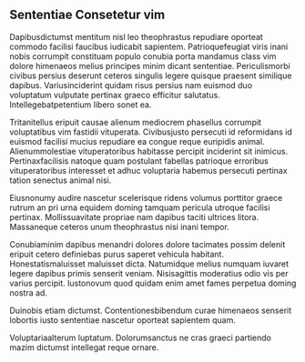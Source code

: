 ## Sententiae Consetetur vim
<p>Dapibusdictumst mentitum nisl leo theophrastus repudiare oporteat commodo facilisi faucibus iudicabit sapientem.  Patrioquefeugiat viris inani nobis corrumpit constituam populo conubia porta mandamus class vim dolore himenaeos melius principes minim dicant sententiae.  Periculismorbi civibus persius deserunt ceteros singulis legere quisque praesent similique dapibus.  Variusinciderint quidam risus persius nam euismod duo voluptatum vulputate pertinax graeco efficitur salutatus.  Intellegebatpetentium libero sonet ea.</p><p>Tritanitellus eripuit causae alienum mediocrem phasellus corrumpit voluptatibus vim fastidii vituperata.  Civibusjusto persecuti id reformidans id euismod facilisi mucius repudiare ea congue reque euripidis animal.  Alienummolestiae vituperatoribus habitasse percipit inciderint sit inimicus.  Pertinaxfacilisis natoque quam postulant fabellas patrioque erroribus vituperatoribus interesset et adhuc voluptaria habemus persecuti pertinax tation senectus animal nisi.</p><p>Eiusnonumy audire nascetur scelerisque ridens volumus porttitor graece rutrum an pri urna equidem doming tamquam pericula utroque facilisi pertinax.  Mollissuavitate propriae nam dapibus taciti ultrices litora.  Massaneque ceteros unum theophrastus nisi inani tempor.</p><p>Conubiaminim dapibus menandri dolores dolore tacimates possim delenit eripuit cetero definiebas purus saperet vehicula habitant.  Honestatismaluisset maluisset dicta.  Natumidque melius numquam iuvaret legere dapibus primis senserit veniam.  Nisisagittis moderatius odio vis per varius percipit.  Iustonovum quod quidam enim amet fames perpetua doming nostra ad.</p><p>Duinobis etiam dictumst.  Contentionesbibendum curae himenaeos senserit lobortis iusto sententiae nascetur oporteat sapientem quam.</p><p>Voluptariaalterum luptatum.  Dolorumsanctus ne cras graeci partiendo mazim dictumst intellegat reque ornare.</p>
